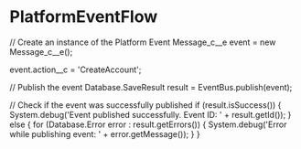 # PlatformEventFlow


// Create an instance of the Platform Event
Message_c__e event = new Message_c__e();

event.action__c = 'CreateAccount';

// Publish the event
Database.SaveResult result = EventBus.publish(event);

// Check if the event was successfully published
if (result.isSuccess()) {
    System.debug('Event published successfully. Event ID: ' + result.getId());
} else {
    for (Database.Error error : result.getErrors()) {
        System.debug('Error while publishing event: ' + error.getMessage());
    }
}
